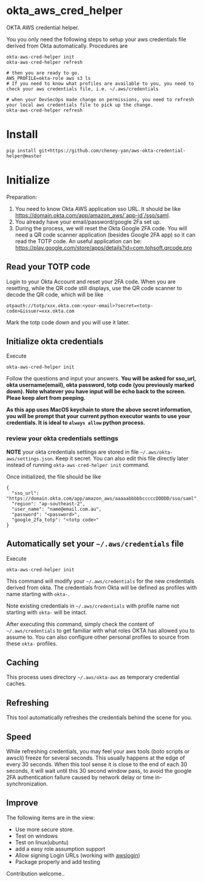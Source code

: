 # okta_aws_cred_helper

OKTA AWS credential helper.

You you only need the following steps to setup your aws credentials file derived from Okta automatically. Procedures are
```
okta-aws-cred-helper init
okta-aws-cred-helper refresh

# then you are ready to go.
AWS_PROFILE=okta-role aws s3 ls
# If you need to know what profiles are available to you, you need to check your aws credentials file, i.e. ~/.aws/credentials

# when your DevSecOps made change on permissions, you need to refresh your local aws credentials file to pick up the change.
okta-aws-cred-helper refresh
```

# Install

```
pip install git+https://github.com/cheney-yan/aws-okta-credential-helper@master

```

# Initialize

Preparation:

1. You need to know Okta AWS application sso URL. It should be like https://domain.okta.com/app/amazon_aws/`app-id`/sso/saml.
2. You already have your email/password/google 2Fa set up.
3. During the process, we will reset the Okta Google 2FA code. You will need a QR code scanner application (besides Google 2FA app) so it can read the TOTP code. An useful application can be: https://play.google.com/store/apps/details?id=com.tohsoft.qrcode.pro

## Read your TOTP code

Login to your Okta Account and reset your 2FA code. When you are resetting, while the QR code still displays, use the QR code scanner to decode the QR code, which will be like

`otpauth://totp/xxx.okta.com:<your-email>?secret=<totp-code>&issuer=xxx.okta.com`

Mark the totp code down and you will use it later.


## Initialize okta credentials

Execute

```
okta-aws-cred-helper init
```

Follow the questions and input your answers. **You will be asked for sso_url, okta username(email), okta password, totp code (you previously marked down). Note whatever you have input will be echo back to the screen. Pleae keep alert from peeping.**

**As this app uses MacOS keychain to store the above secret information, you will be prompt that your current python executor wants to use your credentials. It is ideal to `always allow` python process.**

### review your okta credentials settings

**NOTE** your okta credentials settings are stored in file `~/.aws/okta-aws/settings.json`. Keep it secret. You can also edit this file directly later instead of running `okta-aws-cred-helper init` command.

Once initialized, the file should be like
```
{
  "sso_url": "https://domain.okta.com/app/amazon_aws/aaaaabbbbbcccccDDDDD/sso/saml",
  "region": "ap-southeast-2",
  "user_name": "name@email.com.au",
  "password": "<password>",
  "google_2fa_totp": "<totp code>"
}

```

## Automatically set your `~/.aws/credentials` file

Execute
```
okta-aws-cred-helper init
```

This command will modify your `~/.aws/credentials` for the new credentials derived from okta. The credentials from Okta will be defined as profiles with name starting with `okta-`. 

Note existing credentials in `~/.aws/credentials` with profile name not starting with `okta-` will be intact.

After executing this command, simply check the content of `~/.aws/credentials` to get familiar with what roles OKTA has allowed you to assume to. You can also configure other personal profiles to source from these `okta-` profiles.

## Caching

This process uses directory `~/.aws/okta-aws` as temporary credential caches.

## Refreshing

This tool automatically refreshes the credentials behind the scene for you.

## Speed

While refreshing credentials, you may feel your aws tools (boto scripts or awscli) freeze for several seconds. This usually happens at the edge of every 30 seconds. When this tool sense it is close to the end of each 30 seconds, it will wait until this 30 second window pass, to avoid the google 2FA authentication failure caused by network delay or time in-synchronization.

## Improve

The following items are in the view:

- Use more secure store.
- Test on windows
- Test on linux(ubuntu)
- add a easy role assumption support
- Allow signing Login URLs (working with [awslogin](https://github.com/cheney-yan/awslogin))
- Package properly and add testing

Contribution welcome..
